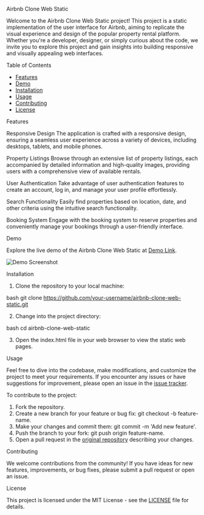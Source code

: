 Airbnb Clone Web Static

Welcome to the Airbnb Clone Web Static project! This project is a static implementation of the user interface for Airbnb, aiming to replicate the visual experience and design of the popular property rental platform. Whether you're a developer, designer, or simply curious about the code, we invite you to explore this project and gain insights into building responsive and visually appealing web interfaces.

Table of Contents
- [Features](#features)
- [Demo](#demo)
- [Installation](#installation)
- [Usage](#usage)
- [Contributing](#contributing)
- [License](#license)

Features

Responsive Design
The application is crafted with a responsive design, ensuring a seamless user experience across a variety of devices, including desktops, tablets, and mobile phones.

Property Listings
Browse through an extensive list of property listings, each accompanied by detailed information and high-quality images, providing users with a comprehensive view of available rentals.

User Authentication
Take advantage of user authentication features to create an account, log in, and manage your user profile effortlessly.

Search Functionality
Easily find properties based on location, date, and other criteria using the intuitive search functionality.

Booking System
Engage with the booking system to reserve properties and conveniently manage your bookings through a user-friendly interface.

 Demo

Explore the live demo of the Airbnb Clone Web Static at [Demo Link](#).

![Demo Screenshot](demo-screenshot.png)

 Installation

1. Clone the repository to your local machine:

bash
git clone https://github.com/your-username/airbnb-clone-web-static.git


2. Change into the project directory:

bash
cd airbnb-clone-web-static


3. Open the index.html file in your web browser to view the static web pages.

 Usage

Feel free to dive into the codebase, make modifications, and customize the project to meet your requirements. If you encounter any issues or have suggestions for improvement, please open an issue in the [issue tracker](https://github.com/your-username/airbnb-clone-web-static/issues).

To contribute to the project:

1. Fork the repository.
2. Create a new branch for your feature or bug fix: git checkout -b feature-name.
3. Make your changes and commit them: git commit -m 'Add new feature'.
4. Push the branch to your fork: git push origin feature-name.
5. Open a pull request in the [original repository](https://github.com/your-username/airbnb-clone-web-static) describing your changes.

Contributing

We welcome contributions from the community! If you have ideas for new features, improvements, or bug fixes, please submit a pull request or open an issue.

License

This project is licensed under the MIT License - see the [LICENSE](LICENSE) file for details.
